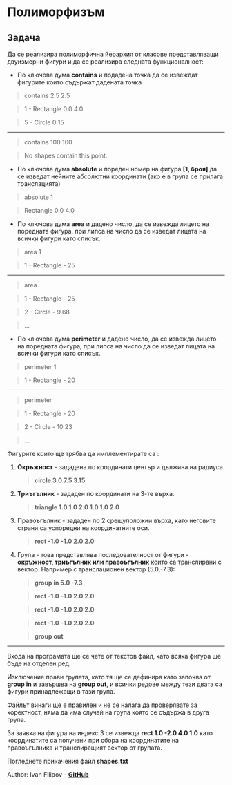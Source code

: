 # Полиморфизъм

## Задача
Да се реализира полиморфична йерархия от класове представляващи
двуизмерни фигури и да се реализира следната функционалност:
* По ключова дума **contains** и подадена точка да се извеждат фигурите които съдържат дадената точка
 > contains 2.5 2.5
 
 > 1 - Rectangle 0.0 4.0
 
 > 5 - Circle 0 15
 
 ---
 
 > contains 100 100
 
 > No shapes contain this point.
 

* По ключова дума **absolute** и пореден номер на фигура **[1, броя]** да се изведат нейните абсолютни координати (ако е в група се прилага транслацията)
 > absolute 1
 
 > Rectangle 0.0 4.0

* По ключова дума **area** и дадено число, да се извежда лицето на поредната фигура, при липса на число да се изведат лицата на всички фигури като списък.
 > area 1
 
 > 1 - Rectangle - 25
 
 ---
 > area
 
 > 1 - Rectangle - 25
 
 > 2 - Circle - 9.68
 
 > ...
 
*  По ключова дума **perimeter** и дадено число, да се извежда лицето на поредната фигура, при липса на число да се изведат лицата на всички фигури като списък.
 > perimeter 1
 
 > 1 - Rectangle - 20
 
 ---
 > perimeter
 
 > 1 - Rectangle - 20
 
 > 2 - Circle - 10.23
 
 > ...
 

Фигурите които ще трябва да имплементирате са :

1. **Окръжност** - зададена по координати център и дължина на радиуса.
    >**circle 3.0 7.5 3.15**
2. **Триъгълник** - зададен по координати на 3-те върха.
    >**triangle 1.0 1.0 2.0 1.0 1.0 2.0**
3. Правоъгълник - зададен по 2 срещуположни върха, като неговите
страни са успоредни на координатните оси.
    >**rect -1.0 -1.0 2.0 2.0**
4. Група - това представлява последователност от фигури - **окръжност,
триъгълник или правоъгълник** които са транслирани с вектор. Например с транслационен вектор (5.0,-7.3): 
    
    >**group in 5.0 -7.3**
     
    >**rect -1.0 -1.0 2.0 2.0**
    
    >**rect -1.0 -1.0 2.0 2.0**
    
    >**rect -1.0 -1.0 2.0 2.0**
    
    > **group out**
    
---
    
Входа на програмата ще се чете от текстов файл, като всяка фигура ще бъде
на отделен ред. 

Изключение прави групата, като тя ще се дефинира като
започва от **group in** и завършва на **group out**, и всички редове между тези двата
са фигури принадлежащи в тази група. 

Файлът винаги ще е правилен и не се
налага да проверявате за коректност, няма да има случай на група която се
съдържа в друга група.

За заявка на фигура на индекс 3 се извежда **rect 1.0 -2.0 4.0 1.0** като
координатите са получени при сбора на координатите на правоъгълника и
транслиращият вектор от групата.

Погледнете прикачения файл **shapes.txt**

Author: Ivan Filipov - [**GitHub**](https://github.com/IvanFilipov/)
